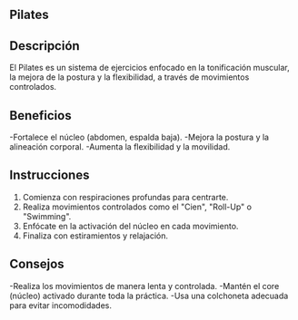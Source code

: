 ## Pilates

## Descripción
El Pilates es un sistema de ejercicios enfocado en la tonificación muscular, la mejora de la postura y la flexibilidad, a través de movimientos controlados.

## Beneficios
-Fortalece el núcleo (abdomen, espalda baja).
-Mejora la postura y la alineación corporal.
-Aumenta la flexibilidad y la movilidad.

## Instrucciones
1. Comienza con respiraciones profundas para centrarte.
2. Realiza movimientos controlados como el "Cien", "Roll-Up" o "Swimming".
3. Enfócate en la activación del núcleo en cada movimiento.
4. Finaliza con estiramientos y relajación.

## Consejos
-Realiza los movimientos de manera lenta y controlada.
-Mantén el core (núcleo) activado durante toda la práctica.
-Usa una colchoneta adecuada para evitar incomodidades.